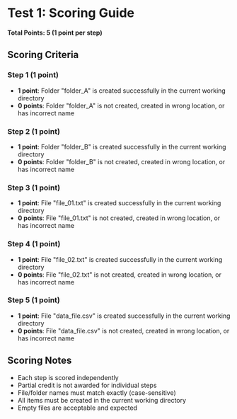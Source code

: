 # Test 1: Scoring Guide

**Total Points: 5 (1 point per step)**

## Scoring Criteria

### Step 1 (1 point)
- **1 point**: Folder "folder_A" is created successfully in the current working directory
- **0 points**: Folder "folder_A" is not created, created in wrong location, or has incorrect name

### Step 2 (1 point)
- **1 point**: Folder "folder_B" is created successfully in the current working directory
- **0 points**: Folder "folder_B" is not created, created in wrong location, or has incorrect name

### Step 3 (1 point)
- **1 point**: File "file_01.txt" is created successfully in the current working directory
- **0 points**: File "file_01.txt" is not created, created in wrong location, or has incorrect name

### Step 4 (1 point)
- **1 point**: File "file_02.txt" is created successfully in the current working directory
- **0 points**: File "file_02.txt" is not created, created in wrong location, or has incorrect name

### Step 5 (1 point)
- **1 point**: File "data_file.csv" is created successfully in the current working directory
- **0 points**: File "data_file.csv" is not created, created in wrong location, or has incorrect name

## Scoring Notes
- Each step is scored independently
- Partial credit is not awarded for individual steps
- File/folder names must match exactly (case-sensitive)
- All items must be created in the current working directory
- Empty files are acceptable and expected